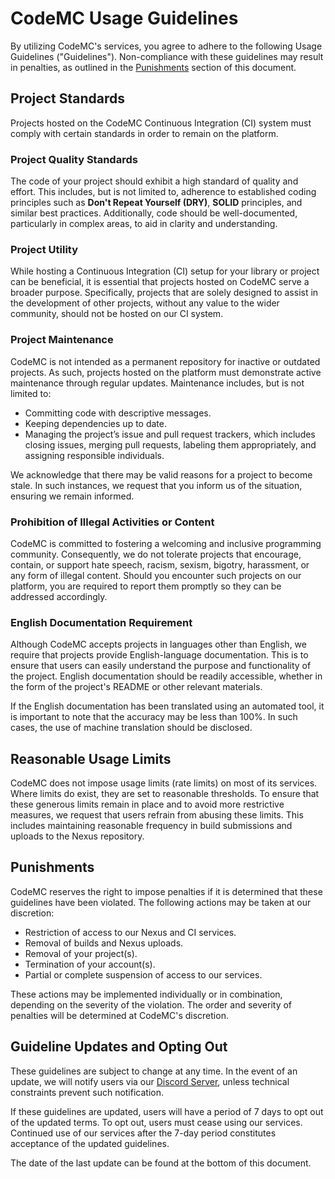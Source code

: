 # CodeMC Usage Guidelines

By utilizing CodeMC's services, you agree to adhere to the following Usage Guidelines ("Guidelines"). Non-compliance with these guidelines may result in penalties, as outlined in the [Punishments](#punishments) section of this document.

## Project Standards

Projects hosted on the CodeMC Continuous Integration (CI) system must comply with certain standards in order to remain on the platform.

### Project Quality Standards

The code of your project should exhibit a high standard of quality and effort. This includes, but is not limited to, adherence to established coding principles such as **Don't Repeat Yourself (DRY)**, **SOLID** principles, and similar best practices. Additionally, code should be well-documented, particularly in complex areas, to aid in clarity and understanding.

### Project Utility

While hosting a Continuous Integration (CI) setup for your library or project can be beneficial, it is essential that projects hosted on CodeMC serve a broader purpose. Specifically, projects that are solely designed to assist in the development of other projects, without any value to the wider community, should not be hosted on our CI system.

### Project Maintenance

CodeMC is not intended as a permanent repository for inactive or outdated projects. As such, projects hosted on the platform must demonstrate active maintenance through regular updates. Maintenance includes, but is not limited to:

- Committing code with descriptive messages.
- Keeping dependencies up to date.
- Managing the project’s issue and pull request trackers, which includes closing issues, merging pull requests, labeling them appropriately, and assigning responsible individuals.

We acknowledge that there may be valid reasons for a project to become stale. In such instances, we request that you inform us of the situation, ensuring we remain informed.

### Prohibition of Illegal Activities or Content

CodeMC is committed to fostering a welcoming and inclusive programming community. Consequently, we do not tolerate projects that encourage, contain, or support hate speech, racism, sexism, bigotry, harassment, or any form of illegal content. Should you encounter such projects on our platform, you are required to report them promptly so they can be addressed accordingly.

### English Documentation Requirement

Although CodeMC accepts projects in languages other than English, we require that projects provide English-language documentation. This is to ensure that users can easily understand the purpose and functionality of the project. English documentation should be readily accessible, whether in the form of the project's README or other relevant materials.

If the English documentation has been translated using an automated tool, it is important to note that the accuracy may be less than 100%. In such cases, the use of machine translation should be disclosed.

## Reasonable Usage Limits

CodeMC does not impose usage limits (rate limits) on most of its services. Where limits do exist, they are set to reasonable thresholds. To ensure that these generous limits remain in place and to avoid more restrictive measures, we request that users refrain from abusing these limits. This includes maintaining reasonable frequency in build submissions and uploads to the Nexus repository.

## Punishments

CodeMC reserves the right to impose penalties if it is determined that these guidelines have been violated. The following actions may be taken at our discretion:

- Restriction of access to our Nexus and CI services.
- Removal of builds and Nexus uploads.
- Removal of your project(s).
- Termination of your account(s).
- Partial or complete suspension of access to our services.

These actions may be implemented individually or in combination, depending on the severity of the violation. The order and severity of penalties will be determined at CodeMC's discretion.

## Guideline Updates and Opting Out

These guidelines are subject to change at any time. In the event of an update, we will notify users via our [Discord Server](https://discord.gg/AGcFMu6), unless technical constraints prevent such notification. 

If these guidelines are updated, users will have a period of 7 days to opt out of the updated terms. To opt out, users must cease using our services. Continued use of our services after the 7-day period constitutes acceptance of the updated guidelines.

The date of the last update can be found at the bottom of this document.
